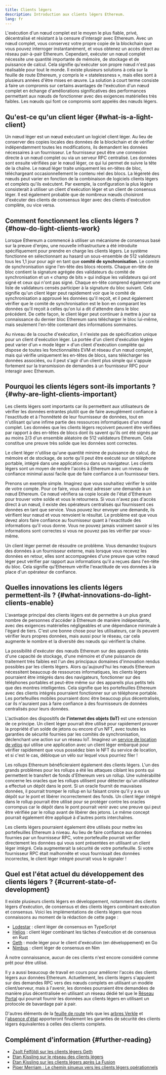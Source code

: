 ```yaml
---
title: Clients légers
description: Introduction aux clients légers Ethereum.
lang: fr
---
```


L'exécution d'un nœud complet est le moyen le plus fiable, privé, décentralisé et résistant à la censure d'interagir avec Ethereum. Avec un nœud complet, vous conservez votre propre copie de la blockchain que vous pouvez interroger instantanément, et vous obtenez un accès direct au réseau pair-à-pair Ethereum. Cependant, exécuter un nœud complet nécessite une quantité importante de mémoire, de stockage et de puissance de calcul. Cela signifie qu'exécuter son propre nœud n'est pas réalisable pour tout le monde. Il existe plusieurs solutions à cela sur la feuille de route Ethereum, y compris le « statelessness », mais elles sont à plusieurs années d'être mises en œuvre. La solution à court terme consiste à faire un compromis sur certains avantages de l'exécution d'un nœud complet en échange d'améliorations significatives des performances permettant aux nœuds de fonctionner avec des exigences matérielles très faibles. Les nœuds qui font ce compromis sont appelés des nœuds légers.

## Qu'est-ce qu'un client léger {#what-is-a-light-client}

Un nœud léger est un nœud exécutant un logiciel client léger. Au lieu de conserver des copies locales des données de la blockchain et de vérifier indépendamment toutes les modifications, ils demandent les données nécessaires à un fournisseur. Le fournisseur peut être une connexion directe à un nœud complet ou via un serveur RPC centralisé. Les données sont ensuite vérifiées par le nœud léger, ce qui lui permet de suivre la tête de la chaîne. Le nœud léger traite uniquement les en-têtes de bloc, téléchargeant occasionnellement le contenu réel des blocs. La légèreté des nœuds peut varier en fonction de la combinaison de logiciels clients légers et complets qu'ils exécutent. Par exemple, la configuration la plus légère consisterait à utiliser un client d'exécution léger et un client de consensus léger. Il est également probable que de nombreux nœuds choisiront d'exécuter des clients de consensus léger avec des clients d'exécution complète, ou vice versa.

## Comment fonctionnent les clients légers ? {#how-do-light-clients-work}

Lorsque Ethereum a commencé à utiliser un mécanisme de consensus basé sur la preuve d'enjeu, une nouvelle infrastructure a été introduite spécifiquement pour prendre en charge les clients légers. Le système fonctionne en sélectionnant au hasard un sous-ensemble de 512 validateurs tous les 1,1 jour pour agir en tant que **comité de synchronisation**. Le comité de synchronisation signe l'en-tête des blocs récents. Chaque en-tête de bloc contient la signature agrégée des validateurs du comité de synchronisation et un « champ de bits » qui indique les validateurs qui ont signé et ceux qui n'ont pas signé. Chaque en-tête comprend également une liste de validateurs censés participer à la signature du bloc suivant. Cela signifie qu'un client léger peut rapidement voir que le comité de synchronisation a approuvé les données qu'il reçoit, et il peut également vérifier que le comité de synchronisation est le bon en comparant les données qu'il reçoit à celles qu'on lui a dit d'attendre dans le bloc précédent. De cette façon, le client léger peut continuer à mettre à jour sa connaissance du dernier bloc Ethereum sans télécharger le bloc lui-même, mais seulement l'en-tête contenant des informations sommaires.

Au niveau de la couche d'exécution, il n'existe pas de spécification unique pour un client d'exécution léger. La portée d'un client d'exécution légère peut varier d'un « mode léger » d'un client d'exécution complète qui dispose de toutes les fonctionnalités EVM et réseau d'un nœud complet, mais qui vérifie uniquement les en-têtes de blocs, sans télécharger les données associées, ou il peut s'agir d'un client plus simple qui s'appuie fortement sur la transmission de demandes à un fournisseur RPC pour interagir avec Ethereum.

## Pourquoi les clients légers sont-ils importants ? {#why-are-light-clients-important}

Les clients légers sont importants car ils permettent aux utilisateurs de vérifier les données entrantes plutôt que de faire aveuglément confiance à l'exactitude et à l'honnêteté de leur fournisseur de données, tout en n'utilisant qu'une infime partie des ressources informatiques d'un nœud complet. Les données que les clients légers reçoivent peuvent être vérifiées par rapport à des en-têtes de blocs dont ils savent qu'ils ont été signés par au moins 2/3 d'un ensemble aléatoire de 512 validateurs Ethereum. Cela constitue une preuve très solide que les données sont correctes.

Le client léger n'utilise qu'une quantité minime de puissance de calcul, de mémoire et de stockage, de sorte qu'il peut être exécuté sur un téléphone portable, intégré dans une application ou dans un navigateur. Les clients légers sont un moyen de rendre l'accès à Ethereum avec un niveau de confiance minimal aussi facile que de faire confiance à un fournisseur tiers.

Prenons un exemple simple. Imaginez que vous souhaitiez vérifier le solde de votre compte. Pour ce faire, vous devez adresser une demande à un nœud Ethereum. Ce nœud vérifiera sa copie locale de l'état d'Ethereum pour trouver votre solde et vous le retournera. Si vous n'avez pas d'accès direct à un nœud, il existe des opérateurs centralisés qui fournissent ces données en tant que service. Vous pouvez leur envoyer une demande, ils vérifient leur nœud et vous renvoient le résultat. Le problème est que vous devez alors faire confiance au fournisseur quant à l'exactitude des informations qu'il vous donne. Vous ne pouvez jamais vraiment savoir si les informations sont correctes si vous ne pouvez pas les vérifier par vous-même.

Un client léger permet de résoudre ce problème. Vous demandez toujours des données à un fournisseur externe, mais lorsque vous recevez les données en retour, elles sont accompagnées d'une preuve que votre nœud léger peut vérifier par rapport aux informations qu'il a reçues dans l'en-tête du bloc. Cela signifie qu'Ethereum vérifie l'exactitude de vos données à la place d'un opérateur de confiance.

## Quelles innovations les clients légers permettent-ils ? {#what-innovations-do-light-clients-enable}

L'avantage principal des clients légers est de permettre à un plus grand nombre de personnes d'accéder à Ethereum de manière indépendante, avec des exigences matérielles négligeables et une dépendance minimale à l'égard de tiers. C'est une bonne chose pour les utilisateurs, car ils peuvent vérifier leurs propres données, mais aussi pour le réseau, car cela augmente le nombre et la diversité des nœuds qui vérifient la chaîne.

La possibilité d'exécuter des nœuds Ethereum sur des appareils dotés d'une capacité de stockage, d'une mémoire et d'une puissance de traitement très faibles est l'un des principaux domaines d'innovation rendus possibles par les clients légers. Alors qu'aujourd'hui les nœuds Ethereum nécessitent beaucoup de ressources informatiques, les clients légers pourraient être intégrés dans des navigateurs, fonctionner sur des téléphones portables et peut-être même sur des appareils plus petits tels que des montres intelligentes. Cela signifie que les portefeuilles Ethereum avec des clients intégrés pourraient fonctionner sur un téléphone portable. Les portefeuilles mobiles pourraient donc être beaucoup plus décentralisés, car ils n'auraient pas à faire confiance à des fournisseurs de données centralisés pour leurs données.

L'activation des dispositifs de **l'internet des objets (IoT)** est une extension de ce principe. Un client léger pourrait être utilisé pour rapidement prouver la propriété d'un solde de jetons ou encore d'un NFT, avec toutes les garanties de sécurité fournies par les comités de synchronisation, déclenchant une action sur un réseau IoT. Imaginez un [service de location de vélos](https://youtu.be/ZHNrAXf3RDE?t=929) qui utilise une application avec un client léger embarqué pour vérifier rapidement que vous possédez bien le NFT du service de location, et si c'est le cas, débloque un vélo sur lequel vous pourriez filer !

Les rollups Ethereum bénéficieraient également des clients légers. L'un des grands problèmes pour les rollups a été les attaques ciblant les ponts qui permettent le transfert de fonds d'Ethereum vers un rollup. Une vulnérabilité concerne les oracles que les rollups utilisent pour détecter qu'un utilisateur a effectué un dépôt dans le pont. Si un oracle fournit de mauvaises données, il pourrait tromper le rollup en lui faisant croire qu'il y a eu un dépôt sur le pont et libérer incorrectement des fonds. Un client léger intégré dans le rollup pourrait être utilisé pour se protéger contre les oracles corrompus car le dépôt dans le pont pourrait venir avec une preuve qui peut être vérifiée par le rollup avant de libérer des jetons. Le même concept pourrait également être appliqué à d'autres ponts interchaînes.

Les clients légers pourraient également être utilisés pour mettre les portefeuilles Ethereum à niveau. Au lieu de faire confiance aux données fournies par un fournisseur RPC, votre portefeuille pourrait vérifier directement les données qui vous sont présentées en utilisant un client léger intégré. Cela augmenterait la sécurité de votre portefeuille. Si votre fournisseur RPC était malhonnête et vous fournissait des données incorrectes, le client léger intégré pourrait vous le signaler !

## Quel est l'état actuel du développement des clients légers ? {#current-state-of-development}

Il existe plusieurs clients légers en développement, notamment des clients légers d'exécution, de consensus et des clients légers combinant exécution et consensus. Voici les implémentations de clients légers que nous connaissons au moment de la rédaction de cette page :

- [Lodestar](https://github.com/ChainSafe/lodestar/tree/unstable/packages/light-client) : client léger de consensus en TypeScript
- [Helios](https://github.com/a16z/helios) : client léger combinant les tâches d'exécution et de consensus en Rust
- [Geth](https://github.com/ethereum/go-ethereum/tree/master/light) : mode léger pour le client d'exécution (en développement) en Go
- [Nimbus](https://nimbus.guide/el-light-client.html) : client léger de consensus en Nim

À notre connaissance, aucun de ces clients n'est encore considéré comme prêt pour être utilisé.

Il y a aussi beaucoup de travail en cours pour améliorer l'accès des clients légers aux données Ethereum. Actuellement, les clients légers s'appuient sur des demandes RPC vers des nœuds complets en utilisant un modèle client/serveur, mais à l'avenir, les données pourraient être demandées de manière plus décentralisée en utilisant un réseau dédié tel que le [Réseau Portal](https://www.ethportal.net/) qui pourrait fournir les données aux clients légers en utilisant un protocole de bavardage pair à pair.

D'autres éléments de la [feuille de route](/roadmap/) tels que les [arbres Verkle](/roadmap/verkle-trees/) et l'[absence d'état](/roadmap/statelessness/) apporteront finalement les garanties de sécurité des clients légers équivalentes à celles des clients complets.

## Complément d'information {#further-reading}

- [Zsolt Felföldi sur les clients légers Geth](https://www.youtube.com/watch?v=EPZeFXau-RE)
- [Etan Kissling sur le réseau des clients légers](https://www.youtube.com/watch?v=85MeiMA4dD8)
- [Etan Kissling sur les clients légers après La Fusion](https://www.youtube.com/watch?v=ZHNrAXf3RDE)
- [Piper Merriam : Le chemin sinueux vers les clients légers opérationnels](https://snakecharmers.ethereum.org/the-winding-road-to-functional-light-clients/)
